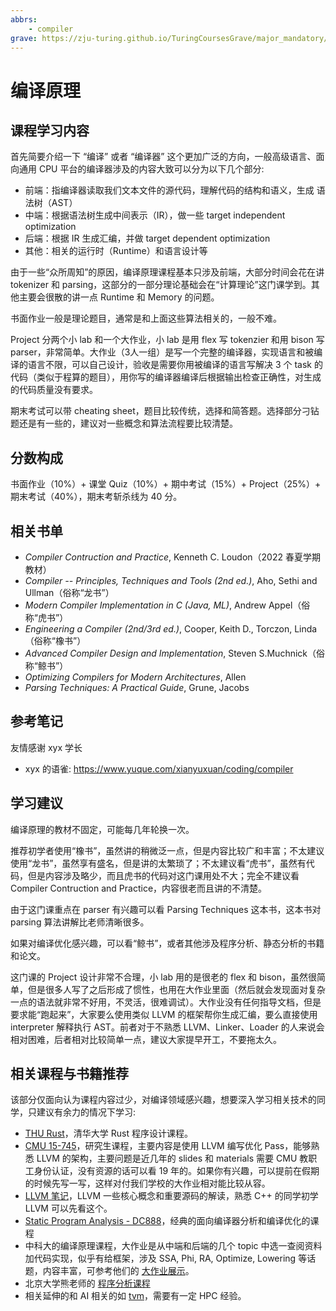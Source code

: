 ```yaml
---
abbrs:
    - compiler
grave: https://zju-turing.github.io/TuringCoursesGrave/major_mandatory/compilers_principles/
---
```


# 编译原理

## 课程学习内容
首先简要介绍一下 “编译” 或者 “编译器” 这个更加广泛的方向，一般高级语言、面向通用 CPU 平台的编译器涉及的内容大致可以分为以下几个部分:

- 前端：指编译器读取我们文本文件的源代码，理解代码的结构和语义，生成 语法树（AST）
- 中端：根据语法树生成中间表示（IR），做一些 target independent optimization
- 后端：根据 IR 生成汇编，并做 target dependent optimization
- 其他：相关的运行时（Runtime）和语言设计等

由于一些“众所周知”的原因，编译原理课程基本只涉及前端，大部分时间会花在讲 tokenizer 和 parsing，这部分的一部分理论基础会在“计算理论”这门课学到。其他主要会很散的讲一点 Runtime 和 Memory 的问题。

书面作业一般是理论题目，通常是和上面这些算法相关的，一般不难。

Project 分两个小 lab 和一个大作业，小 lab 是用 flex 写 tokenzier 和用 bison 写 parser，非常简单。大作业（3人一组）是写一个完整的编译器，实现语言和被编译的语言不限，可以自己设计，验收是需要你用被编译的语言写解决 3 个 task 的代码（类似于程算的题目），用你写的编译器编译后根据输出检查正确性，对生成的代码质量没有要求。

期末考试可以带 cheating sheet，题目比较传统，选择和简答题。选择部分刁钻题还是有一些的，建议对一些概念和算法流程要比较清楚。

## 分数构成
书面作业（10%）+ 课堂 Quiz（10%）+ 期中考试（15%）+ Project（25%）+ 期末考试（40%），期末考斩杀线为 40 分。

## 相关书单
- *Compiler Contruction and Practice*, Kenneth C. Loudon（2022 春夏学期教材）
- *Compiler -- Principles, Techniques and Tools (2nd ed.)*, Aho, Sethi and Ullman（俗称“龙书”）
- *Modern Compiler Implementation in C (Java, ML)*, Andrew Appel（俗称“虎书”）
- *Engineering a Compiler (2nd/3rd ed.)*, Cooper, Keith D., Torczon, Linda（俗称“橡书”）
- *Advanced Compiler Design and Implementation*, Steven S.Muchnick（俗称“鲸书”）
- *Optimizing Compilers for Modern Architectures*, Allen
- *Parsing Techniques: A Practical Guide*, Grune, Jacobs

## 参考笔记
友情感谢  xyx 学长

- xyx 的语雀: https://www.yuque.com/xianyuxuan/coding/compiler

## 学习建议

编译原理的教材不固定，可能每几年轮换一次。

推荐初学者使用“橡书”，虽然讲的稍微泛一点，但是内容比较广和丰富；不太建议使用“龙书”，虽然享有盛名，但是讲的太繁琐了；不太建议看“虎书”，虽然有代码，但是内容涉及略少，而且虎书的代码对这门课用处不大；完全不建议看 Compiler Contruction and Practice，内容很老而且讲的不清楚。

由于这门课重点在 parser 有兴趣可以看 Parsing Techniques 这本书，这本书对 parsing 算法讲解比老师清晰很多。

如果对编译优化感兴趣，可以看“鲸书”，或者其他涉及程序分析、静态分析的书籍和论文。

这门课的 Project 设计非常不合理，小 lab 用的是很老的 flex 和 bison，虽然很简单，但是很多人写了之后形成了惯性，也用在大作业里面（然后就会发现面对复杂一点的语法就非常不好用，不灵活，很难调试）。大作业没有任何指导文档，但是要求能“跑起来”，大家要么使用类似 LLVM 的框架帮你生成汇编，要么直接使用 interpreter 解释执行 AST。前者对于不熟悉 LLVM、Linker、Loader 的人来说会相对困难，后者相对比较简单一点，建议大家提早开工，不要拖太久。

## 相关课程与书籍推荐

该部分仅面向认为课程内容过少，对编译领域感兴趣，想要深入学习相关技术的同学，只建议有余力的情况下学习:

- [THU Rust](https://lab.cs.tsinghua.edu.cn/rust/)，清华大学 Rust 程序设计课程。
- [CMU 15-745](https://www.cs.cmu.edu/afs/cs/academic/class/15745-s19/www/)，研究生课程，主要内容是使用 LLVM 编写优化 Pass，能够熟悉 LLVM 的架构，主要问题是近几年的 slides 和 materials 需要 CMU 教职工身份认证，没有资源的话可以看 19 年的。如果你有兴趣，可以提前在假期的时候先写一写，这样对付我们学校的大作业相对能比较从容。
- [LLVM 笔记](https://www.cnblogs.com/Five100Miles/)，LLVM 一些核心概念和重要源码的解读，熟悉 C++ 的同学初学 LLVM 可以先看这个。
- [Static Program Analysis - DC888](https://homepages.dcc.ufmg.br/~fernando/classes/dcc888/)，经典的面向编译器分析和编译优化的课程
- 中科大的编译原理课程，大作业是从中端和后端的几个 topic 中选一查阅资料加代码实现，似乎有给框架，涉及 SSA, Phi, RA, Optimize, Lowering 等话题，内容丰富，可参考他们的 [大作业展示](https://space.bilibili.com/273391839)。
- 北京大学熊老师的 [程序分析课程](https://xiongyingfei.github.io/SA/2022/main.htm)
- 相关延伸的和 AI 相关的如 [tvm](https://tvm.apache.org/)，需要有一定 HPC 经验。